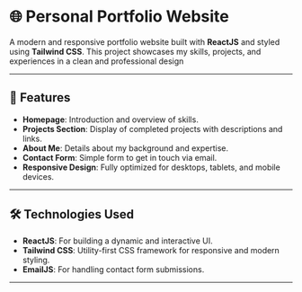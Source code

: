 # 🌐 Personal Portfolio Website  

A modern and responsive portfolio website built with **ReactJS** and styled using **Tailwind CSS**. This project showcases my skills, projects, and experiences in a clean and professional design  

---

## 🚀 Features  
- **Homepage**: Introduction and overview of skills.  
- **Projects Section**: Display of completed projects with descriptions and links.  
- **About Me**: Details about my background and expertise.  
- **Contact Form**: Simple form to get in touch via email.  
- **Responsive Design**: Fully optimized for desktops, tablets, and mobile devices.  

---

## 🛠️ Technologies Used  
- **ReactJS**: For building a dynamic and interactive UI.  
- **Tailwind CSS**: Utility-first CSS framework for responsive and modern styling.  
- **EmailJS**: For handling contact form submissions.  

---

